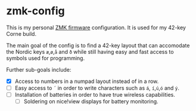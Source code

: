 # zmk-config

This is my personal [ZMK firmware](https://github.com/zmkfirmware/zmk/)
configuration. It is used for my 42-key Corne build.

The main goal of the config is to find a 42-key layout that can accomodate the Nordic keys ```æ```,```ø```,```å``` and ```ð``` while still having easy and fast access to symbols used for programming.

Further sub-goals include:
- [x] Access to numbers in a numpad layout instead of in a row.
- [ ] Easy access to ```´``` in order to write characters such as ```á```, ```í```,```ú```,```ó``` and ```ý```.
- [ ] Installation of batteries in order to have true wireless capabilities.
  - [ ] Soldering on nice!view displays for battery monitoring. 
